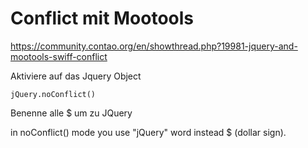 # Conflict mit Mootools

https://community.contao.org/en/showthread.php?19981-jquery-and-mootools-swiff-conflict

Aktiviere auf das Jquery Object

    jQuery.noConflict() 

Benenne alle $ um zu JQuery


in noConflict() mode you use "jQuery" word instead $ (dollar sign).